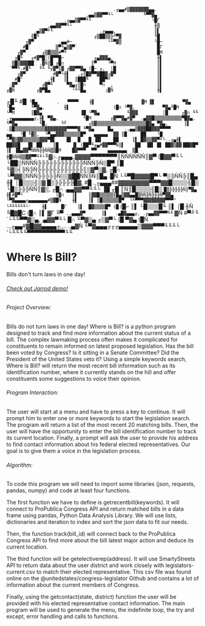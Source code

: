                                            .╓▄▄#▒▓▓▓▓▓▓▓▄▄.
                                 ,▄▄▒▓▓▀▀╙└           ╙▀▀▓▄
                         .╓▄▄▒▓▀▀╙╙                      └█Γ
                   ,▄▄▓▓▀▀╙└                              ╫▒
              .▄▒▓▀╜╙                 .╓▄▄▄,              ║▌
             ╢█╙                    ╓▒██▒▒╠╙▀▓            ╙█
           ╓▓▀         .▄▄#⌐             └╙▀▓▒            └█⌐
          #█`         ▒▀╙▄▒▓▀`               `             █Γ
        ╓▓▀      ╓▒▓▒▒▒#▀╙                                 █M
       ╔█╙   ╓#▓▀█░(█▀▀█⌐           ╓▄▓▓▓▄,                ╫▌
      ▒█▒▓▓▓██` .▓Ñ║█ ╔█∩          ║▀    └▀M               ║▌
     `▀▀╙.#▓╙   ╙╙ ╙ÿ▓▀║▓ ╔▓▓▀▀▓▄ (█⌐ ╓,  │█               ║▌
        ╓▓▀          #▓▀└╫▌   ,╓║█▓▀▀▓██▓╓▓▀               ║▌
       #█"         .╫▌   ║▌  ║███╙    ██▀╜                 ║▌
     .▓▀         ╔▓▀╙     ▀▓▄╓║█∩     ▀∩  ,                ║▌
    ╓▓Ñ        ╓▓▀█▄        └╙╙█▄       ┌▓Ñ                ╫▌
   ╓█╙        #█` └█▄       .   ▀▀▀▀    ╫▌                 ▓M
   ▓▌          ▀▓▄ └█▄      ╙▀▓▄,       ╫▌                (█∩
   └▀▓,          ▀▓▄╙█M        └▀M      ║█▓▄              ▐█
     └▀▓▄          ╙▓▓▓         │█     ╓▓∩ ╙╙ .╓▄▄▄▄▄▄▄▄╓,╫▌
        ▀▓▄,         ╙█M       ╓▓▀▀▓▄#▓▀  .▄▓▓█▒▒▒▒▒▒▒▒▒▒▀█▓▄,
          ╙▀▓▄        ╙█,     ╙╜        ╓▒▓▒▒▒▒▒▒▒▒▒▒▒▒▒▒▒▒▒▒█▓▄
             ▀▓▄,      ║▌             .▒█▒▒▒▒▒▒▒▒▒▒▒▓▓▓▓▓▓▓▓▀▀▀▀▓
               ╙▀▓▄     █▄    .,▄▄▒▓▓▓██▓▓▓▀▀▀▀            ▄▄   └█
                  ╙▓▒,  └▀▄▄▓▓▓▒▒▒▒▒▒█▀   ▄▄▄▄▄  ▓▓ ║█     ██    └█
                    └▀▓▒▓▓▒▒▒▒▒▒▓▓▓▀█▌    █▌  █   █ ▐█▌    ██     ║▌
                       █▓▒▒▓▓▀╜└..╓▄╫▌    ██▓▓█   █▌ ██    ║█     ▐▌
                      (██▀╙╓▄#▓▓▀▀▀Ñ║▌    ██  ▐█▌ █▌ ██▓▒▓▓▐██▓█▀ ║▌
                      ▐█▄▓▓▀ÑÑÑ╠╠ÑÑ▒▒█M    █▓▀▀▀  ▀▀    ▄▄▄▄▄▄▄  ▒█
                      ╫█ÑÑÑ▒▒▓▓▀▀╙╙└`╙▓⌂.╓▄▄▄_▓▓▓▓▀▀▀▀▀▀▀║ÑÑÑÑÑÑ║▓▀
                     (█▓▓▀╙└          └██▒ÑÑÑÑ╠╠╠╠╠╠╠╠╠╠╠╠ÑÑÑ╠Ñ▒█▀
                     ║█                 ╙▓▒╡╠Ñ╠Ñ╠╠╠╠╠╠╠╠╠╠╠╠║▒▓▀▒▓,
                    ╔█∩                   └▀▓▓▒ÑÑÑ╠╠╠╠╠Ñ▒▒▓██ÑÑ╠Ñ║█▄
                   .█Ñ                        └╙▀█▓▓▓▓█▀└   ▀▒╠ÑÑ╠║█▄
                   ╫▌                           │█▒▒▒╢▒▓     █▒╠╠╠╠╠█▓,
                  #█        .,╓▄▄▄##▓▓▓▓▓▓▓▓▀▀▀▓▓█▒▒▒▒╢█▒    └█▒╠╠╠ÑÑ║▓▒,
                 ╓█∩ .▄▄▓▓▀▀╙╙└     ▐█   ╓█    ║Ñ║█▒▒▒▒╢█▒    `█▒╠╠╠╠╠Ñ║▀▓▄
                 ╫▌#▓▀└            (▓∩   ║▌    ║▓▓█▒▒▒▒▒╢█▄▒▓▓▄▄█▒ÑÑ╠Ñ╠╠╠Ñ▀▓▓▄
                 └▀▓▄▄▄▄╓▄▄▄▄▄▄▄#▒▓█Ñ    ╫▌    ║▌ ║█▒▒▒▒▒▒█▀  └╙▀▀▀▓▓▓▓▓▓▓▓▀▀▀"
                     └╙╙╙╙╙╙└'    ╫▌     █Γ    ║▌  █▓▒▒▒▒█▀
                                 (█`    (█⌐    ║▌  └█▒▒▒█╙
                                 ║▌     ⌠█     ╫Ñ   ╚█▓█C
                                (█∩     ║▌     ▓Γ    ╚▀`
                           .,▄▄▄▓▀      ║▌   .▄█▓▄▄▄╓,
                   .╓▄▄▓▓▀▀▀╙╙`         ▓Ñ #▀╜╙   `└╙╙▀▀▓▒▄,
               ,▄▓▓▀╙└                  █∩                ╙▀▓▒▄
            ╓▒▓▀└                      (█                     ▀▓▄
           (█Ñ                  ..,╓▄▄#▓█▓▓▄▄▄▄╓,,..        .,▄▓Ñ
            ╙▀▓▄▄▄╓╓╓▄▄▄▄▄▒▓▓▓▀▀▀╙╙╙└        '└╙╙╙╙▀▀▀▀▀▀▀▀▀▀╙╙    

# Where Is Bill?

Bills don't turn laws in one day!

###### [Check out Jarrod demo!](https://vimeo.com/246520840)


###### Project Overview: 
Bills do not turn laws in one day! Where is Bill? is a python program designed to track and find more information about the current status of a bill. The complex lawmaking process often makes it complicated for constituents to remain informed on latest proposed legislation. Has the bill been voted by Congress? Is it sitting in a Senate Committee? Did the President of the United States veto it? Using a simple keywords search, Where is Bill? will return the most recent bill information such as its identification number, where it currently stands on the hill and offer constituents some suggestions to voice their opinion. 

###### Program Interaction:
The user will start at a menu and have to press a key to continue. It will prompt him to enter one or more keywords to start the legislation search. The program will return a list of the most recent 20 matching bills. Then, the user will have the opportunity to enter the bill identification number to track its current location. Finally, a prompt will ask the user to provide his address to find contact information about his federal elected representatives. Our goal is to give them a voice in the legislation process. 

###### Algorithm:
To code this program we will need to import some libraries (json, requests, pandas, numpy) and code at least four functions. 

The first function we have to define is getrecentbill(keywords). It will connect to ProPublica Congress API and return matched bills in a data frame using pandas, Python Data Analysis Library. We will use lists, dictionaries and iteration to index and sort the json data to fit our needs. 

Then, the function track(bill_id) will connect back to the ProPublica Congress API to find more about the bill latest major action and deduce its current location. 

The third function will be getelectiverep(address). It will use SmartyStreets API to return data about the user district and work closely with legislators-current.csv to match their elected representative. This csv file was found online on the @unitedstates/congress-legislator Github and contains a lot of information about the current members of Congress. 

Finally, using the getcontact(state, district) function the user will be provided with his elected representative contact information. 
The main program will be used to generate the menu, the indefinite loop, the try and except, error handling and calls to functions. 


